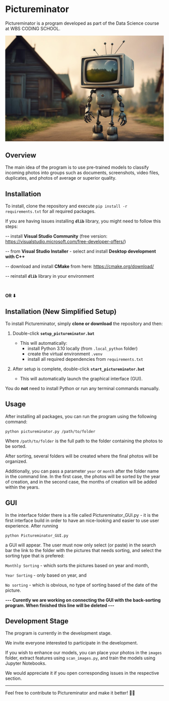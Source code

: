 # Pictureminator

Pictureminator is a program developed as part of the Data Science course at WBS CODING SCHOOL.

![Pictureminator](https://github.com/Tehnik762/Pictureminator/blob/master/pictureminator.jpg?raw=true)

## Overview
The main idea of the program is to use pre-trained models to classify incoming photos into groups such as documents, screenshots, video files, duplicates, and photos of average or superior quality.

## Installation
To install, clone the repository and execute `pip install -r requirements.txt` for all required packages.

If you are having issues installing **`dlib`** library, you might need to follow this steps:

-- install **Visual Studio Community** (free version: https://visualstudio.microsoft.com/free-developer-offers/)

-- from **Visual Studio Installer** - select and install **Desktop development with C++**

-- download and install **CMake** from here: https://cmake.org/download/

-- reinstall **`dlib`** library in your environment

<br>
<p align="left"><b>OR ⬇</b></p>

## Installation (New Simplified Setup)

To install Pictureminator, simply **clone or download** the repository and then:

1. Double-click **`setup_pictureminator.bat`**
   - This will automatically:
     - install Python 3.10 locally (from `.local_python` folder)
     - create the virtual environment `.venv`
     - install all required dependencies from `requirements.txt`

2. After setup is complete, double-click **`start_pictureminator.bat`**
   - This will automatically launch the graphical interface (GUI).

You do **not** need to install Python or run any terminal commands manually.



## Usage
After installing all packages, you can run the program using the following command:

```
python pictureminator.py /path/to/folder
```


Where `/path/to/folder` is the full path to the folder containing the photos to be sorted.

After sorting, several folders will be created where the final photos will be organized.

Additionally, you can pass a parameter `year` or `month` after the folder name in the command line. In the first case, the photos will be sorted by the year of creation, and in the second case, the months of creation will be added within the years.

## GUI
In the interface folder there is a file called Pictureminator_GUI.py - it is the first interface build in order to have an nice-looking and easier to use user experience.
After running

```
python Pictureminator_GUI.py
```

a GUI will appear. The user must now only select (or paste) in the search bar the link to the folder with the pictures that needs sorting, and select the sorting type that is prefered:

`Monthly Sorting` - which sorts the pictures based on year and month,

`Year Sorting` - only based on year, and

`No sorting` - which is obvious, no type of sorting based of the date of the picture.


**--- Curently we are working on connecting the GUI with the back-sorting program. When finished this line will be deleted ---**


## Development Stage
The program is currently in the development stage.

We invite everyone interested to participate in the development.

If you wish to enhance our models, you can place your photos in the `images` folder, extract features using `scan_images.py`, and train the models using Jupyter Notebooks.

We would appreciate it if you open corresponding issues in the respective section.

---
Feel free to contribute to Pictureminator and make it better! 📸✨
